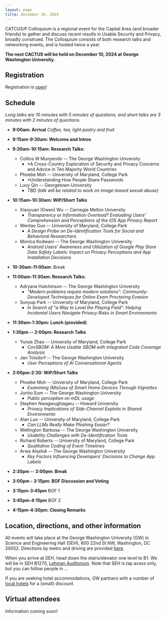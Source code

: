 ```yaml
---
layout: page
title: December 10, 2024
---
```


CATCUS/P Colloquium is a regional event for the Capital Area (and broader friends) to gather and discuss recent results in Usable Security and Privacy, broadly construed. The Colloquium consists of both research talks and networking events, and is hosted twice a year.

**The next CACTUS will be held on December 10, 2024 at George Washington University.**

## Registration

Registration is [open](https://go.umd.edu/CACTUS-F24)! 


## Schedule

*Long talks are 10 minutes with 5 minutes of questions, and short talks are 3 minutes with 2 minutes of questions.*

* **9:00am: Arrival** 
*Coffee, tea, light pastry and fruit* 

* **9:15am-9:30am: Welcome and Intros**

* **9:30am-10:15am: Research Talks:**
  * Collins W Munyendo -- The George Washington University
    * *A Cross-Country Exploration of Security and Privacy Concerns and Advice in Ten Majority World Countries
  * Phoebe Moh -- University of Maryland, College Park
    * *Understanding How People Share Passwords
  * Lucy Qin -- Georgetown University
    * *TBD (talk will be related to work on image-based sexual abuse)*

* **10:15am-10:30am: WiP/Short Talks**
  * Xiaoyuan (Owen) Wu -- Carnegie Mellon University
    * *Transparency or Information Overload? Evaluating Users’ Comprehension and Perceptions of the iOS App Privacy Report*
  * Wentao Guo -- University of Maryland, College Park
    * *A Design Probe on De-Identification Tools for Social and Behavioral Researchers*
  * Monica Kodwani -- The George Washington University
    * *Android Users' Awareness and Utilization of Google Play Store Data Safety Labels: Impact on Privacy Perceptions and App Installation Decisions*
 
* **10:30am-11:00am**: Break

* **11:00am-11:30am: Research Talks:**
  * Adryana Hutchinson -- The George Washington University
    * *"Modern problems require modern solutions": Community-Developed Techniques for Online Exam Proctoring Evasion*
  * Sunyup Park -- 	University of Maryland, College Park
    * *In Search of "a Way to Level the Playing Field": Helping Incidental Users Navigate Privacy Risks in Smart Environments*
	
 
* **11:30am-1:30pm: Lunch (provided)**

* **1:30pm -- 2:00pm: Research Talks**
  * Yunze Zhao -- University of Maryland, College Park
    * *CovSBOM: A More Usable SBOM with Integrated Code Coverage Analysis*
  * Jan Tolsdorf -- The George Washington University
    * *User Perceptions of AI Conversational Agents*


* **2:00pm-2:30: WiP/Short Talks**
   * Phoebe Moh -- University of Maryland, College Park
     * *Examining (Mis)use of Smart Home Devices Through Vignettes*
   * Junho Eum -- The George Washington University
     * *Public perception on mDL usage*
   * Stephen Nwagwughiagwu -- Howard University
     * *Privacy Implications of Side-Channel Exploits in Shared Environments*
   * Alan Luo -- University of Maryland, College Park
     * *Can LLMs Really Make Phishing Easier?*
   * Wellington Barbosa -- The George Washington University
     * *Usability Challenges with De-Identification Tools*
   * Richard Roberts -- University of Maryland, College Park 	 
     * *Qualitative Coding of Event Timelines*
   * Arwa Alsahdi -- The George Washington University
     * *Key Factors Influencing Developers' Decisions to Change App Labels*
	 
* **2:30pm -- 3:00pm: Break**

* **3:00pm - 3:15pm: BOF Discussion and Voting**

* **3:15pm-3:45pm** BOF 1

* **3:45pm-4:15pm** BOF 2

* **4:15pm-4:30pm: Closing Remarks**



## Location, directions, and other information

All events will take place at the George Washington University (GW) in Science and Engineering Hall (SEH), 800 22nd St NW, Washington, DC 20052. Directions by metro and driving are provided [here](https://www.seas.gwu.edu/directions-campus).

When you arrive at SEH, head down the stairs/elevator one level to B1. We will be in SEH B1270, [Lehman Auditorium](https://seascf.seas.gwu.edu/lehman-auditorium). Note that SEH is tap acess only, but you can follow people in ...


If you are seeking hotel accommodations, GW partners with a number of [local hotels](https://ibuy.gwu.edu/discounted-lodging-foggy-bottommount-vernon-campuses) for a (small) discount.


## Virtual attendees

Information coming soon!


<!-- ## Sponsors -->

<!-- We wish to thank the [GWUSEC Lab](https://gwusec.seas.gwu.edu/) at the George Washington University  support to make this event happen. -->

<!-- <center> -->
<!-- <img class="sonsor-img" src="images/mc2.png" width="45%"> -->
<!-- </center> -->

